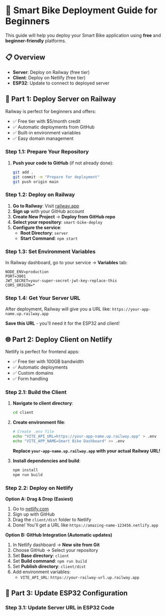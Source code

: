 # 🚀 Smart Bike Deployment Guide for Beginners

This guide will help you deploy your Smart Bike application using **free** and **beginner-friendly** platforms.

## 📋 Overview

- **Server**: Deploy on Railway (free tier)
- **Client**: Deploy on Netlify (free tier)
- **ESP32**: Update to connect to deployed server

## 🚂 Part 1: Deploy Server on Railway

Railway is perfect for beginners and offers:
- ✅ Free tier with $5/month credit
- ✅ Automatic deployments from GitHub
- ✅ Built-in environment variables
- ✅ Easy domain management

### Step 1.1: Prepare Your Repository

1. **Push your code to GitHub** (if not already done):
   ```bash
   git add .
   git commit -m "Prepare for deployment"
   git push origin main
   ```

### Step 1.2: Deploy on Railway

1. **Go to Railway**: Visit [railway.app](https://railway.app)
2. **Sign up** with your GitHub account
3. **Create New Project** → **Deploy from GitHub repo**
4. **Select your repository**: `smart-bike-deploy`
5. **Configure the service**:
   - **Root Directory**: `server`
   - **Start Command**: `npm start`

### Step 1.3: Set Environment Variables

In Railway dashboard, go to your service → **Variables** tab:

```env
NODE_ENV=production
PORT=3001
JWT_SECRET=your-super-secret-jwt-key-replace-this
CORS_ORIGIN=*
```

### Step 1.4: Get Your Server URL

After deployment, Railway will give you a URL like:
`https://your-app-name.up.railway.app`

**Save this URL** - you'll need it for the ESP32 and client!

## 🌐 Part 2: Deploy Client on Netlify

Netlify is perfect for frontend apps:
- ✅ Free tier with 100GB bandwidth
- ✅ Automatic deployments
- ✅ Custom domains
- ✅ Form handling

### Step 2.1: Build the Client

1. **Navigate to client directory**:
   ```bash
   cd client
   ```

2. **Create environment file**:
   ```bash
   # Create .env file
   echo "VITE_API_URL=https://your-app-name.up.railway.app" > .env
   echo "VITE_APP_NAME=Smart Bike Dashboard" >> .env
   ```
   
   **Replace `your-app-name.up.railway.app` with your actual Railway URL!**

3. **Install dependencies and build**:
   ```bash
   npm install
   npm run build
   ```

### Step 2.2: Deploy on Netlify

**Option A: Drag & Drop (Easiest)**
1. Go to [netlify.com](https://netlify.com)
2. Sign up with GitHub
3. Drag the `client/dist` folder to Netlify
4. Done! You'll get a URL like `https://amazing-name-123456.netlify.app`

**Option B: GitHub Integration (Automatic updates)**
1. In Netlify dashboard → **New site from Git**
2. Choose GitHub → Select your repository
3. Set **Base directory**: `client`
4. Set **Build command**: `npm run build`
5. Set **Publish directory**: `client/dist`
6. Add environment variables:
   - `VITE_API_URL`: `https://your-railway-url.up.railway.app`

## 🔧 Part 3: Update ESP32 Configuration

### Step 3.1: Update Server URL in ESP32 Code

